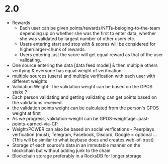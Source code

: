 # 2.0

* Rewards
  * Each user can be given points/rewards/NFTs-beloging-to-the-team depending up on whether she was the first to enter data, whether she was validated by largest number of other users etc.
  * Users entering start and stop with & scores will be considered for higher/larger-chunk of rewards.
  * Users entering just the score will get equal reward as that of the user validating.
* One source entering the data \[data feed model\] & then multiple others verifying & everyone has equal weight of verification
* multiple sources \(users\) and multiple verification with each user with different weights
* Validation Weight: The validation weight can be based on the GPOS stake ?
* Each person validating and getting validating can get points based on the validations received.
* the validation points weight can be calculated from the person's GPOS weight at first
* As we progress, validation-weight can be GPOS-weightage+past-points-earned-via-CP
* Weight/POWER can also be based on social verfications - Peerplays verfication \(must\), Telegram, Facebook, Discord, Google = optional ... \(This will be similar to what keybase does and creates web-of-trust\)
* Storage of each source's data in an immutable manner on the blockchain but without adding junk to the chain
* Blockchain storage preferably in a RocksDB for longer storage

